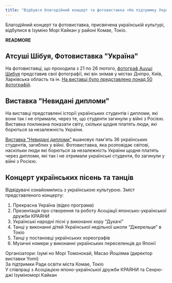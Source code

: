```yaml
---
title: "Відбувся благодійний концерт та фотовиставка «На підтримку України»."
---
```


Благодійний концерт та фотовиставка, присвячена українській культурі, відбулися в Ізуміно Морі Кайкан у районі Комае, Токіо.

__READMORE__

## Атсуші Шібуя, Фотовиставка "Україна"

На фотовиставці, що проходила з 21 по 26 лютого, <a href="https://twitter.com/shibuyaatsushi" target=_blank>фотограф Ацуші Шибуя</a> представив свої фотографії, які він знімав у містах Дніпро, Київ, Харківська область та ін.
     <a href="https://www3.nhk.or.jp/shutoken-news/20230221/1000089986.html" target=_blank>На виставці було представлено понад 50 фотографій</a>.

## Виставка "Невидані дипломи"

На виставці представлені історії українських студентів і дипломи, які вони так і не отримали, через те, що студенти загинули у війні з Росією. Виставка покликана показати світу, скільки щодня платять люди, які борються за незалежність України.

<a href="https://www.unissueddiplomas.org/jp" target=_blank>Виставка “Невидані дипломи”</a> вшановує пам'ять 36 українських студентів, загиблих у війні. Фотовиставка, яка розповідає світові, наскільки люди які борються за незалежність України щодня платять через дипломи, які так і не отримали українські студенти, бо загинули у війні з Росією.

## Концерт українських пісень та танців

Відвідувачі ознайомились з українською культурою. Зміст представленого концерту:

1. Прекрасна Україна (відео програма)
2. Презентація про створення та роботу Асоціації японсько-української дружби КРАЯНИ
3. Українські народні пісні у виконанні хору “Дукачі”
4. Танці у виконанні дітей <a hrefe="/en/school.html">Української недільної школи “Джерельце”</a> в Токіо
5. Танці у постановці українських хореографів
6. Музичні номери у виконанні українських переселенців до Японії

Організатори: Ізумі но Морі Томонокай, Масао Йошіяма (директор виставки Yomi) <br />
За підтримки Ради освіти міста Комае, Токіо <br />
У співпраці з Асоціацією японо-української дружби КРАЯНИ та Сенрю-джі Ізуміноморі Кайкан
